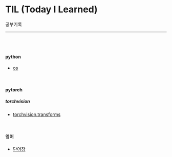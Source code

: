 # TIL (Today I Learned)

공부기록
****

<br>
<br>

#### python
- [os](./code/os.md)

<br>

#### pytorch


##### torchvision
- [torchvision.transforms](./code/torchvision_transforms.md)


<br>

#### 영어
- [단어장](./english/voca.md)
